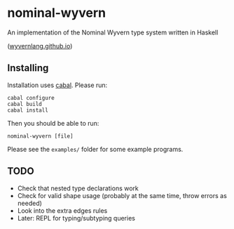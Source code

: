 # nominal-wyvern

An implementation of the Nominal Wyvern type system written in Haskell

([wyvernlang.github.io](http://wyvernlang.github.io/))

## Installing
Installation uses [cabal](https://www.haskell.org/cabal/).
Please run:
```
cabal configure
cabal build
cabal install
```

Then you should be able to run:
```
nominal-wyvern [file]
```
Please see the ```examples/``` folder for some example programs.

## TODO
* Check that nested type declarations work
* Check for valid shape usage (probably at the same time, throw errors as needed)
* Look into the extra edges rules
* Later: REPL for typing/subtyping queries
